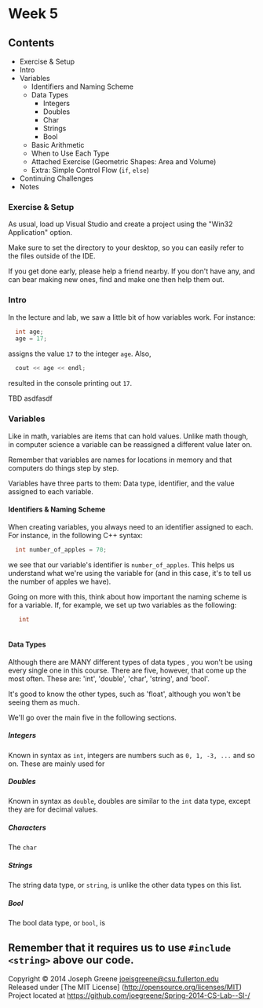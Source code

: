 # Week 5

## Contents
- Exercise & Setup
- Intro
- Variables
	- Identifiers and Naming Scheme
	- Data Types
		- Integers
		- Doubles
		- Char
		- Strings
		- Bool
	- Basic Arithmetic
	- When to Use Each Type
	- Attached Exercise (Geometric Shapes: Area and Volume)
	- Extra: Simple Control Flow (`if`, `else`)
- Continuing Challenges
- Notes

### Exercise & Setup

As usual, load up Visual Studio and create a project using the "Win32 Application" option.

Make sure to set the directory to your desktop, so you can easily refer to the files outside
of the IDE.

If you get done early, please help a friend nearby. If you don't have any, and can
bear making new ones, find and make one then help them out.

### Intro

In the lecture and lab, we saw a little bit of how variables work. For instance:

```C++
  int age;
  age = 17;
```

assigns the value `17` to the integer `age`. Also,

```C++
  cout << age << endl;
```

resulted in the console printing out `17`.

TBD asdfasdf

### Variables
Like in math, variables are items that can hold values. Unlike math though, in computer 
science a variable can be reassigned a different value later on.

Remember that variables are names for locations in memory and that computers do things 
step by step. 

Variables have three parts to them: Data type, identifier, and the value assigned to each 
variable.

#### Identifiers & Naming Scheme
When creating variables, you always need to an identifier assigned to each. For instance, in
the following C++ syntax:

```C++
  int number_of_apples = 70;
```

we see that our variable's identifier is `number_of_apples`. This helps us understand what
we're using the variable for (and in this case, it's to tell us the number of apples we have).

Going on more with this, think about how important the naming scheme is for a variable. If, 
for example, we set up two variables as the following:

```C++
   int 
   
```

#### Data Types
Although there are MANY different types of data types , you won't be using every single one 
in this course. There are five, however, that come up the most often. These are:
'int', 'double', 'char', 'string', and 'bool'.

It's good to know the other types, such as 'float', although you won't be seeing them 
as much.

We'll go over the main five in the following sections.

##### Integers
Known in syntax as `int`, integers are numbers such as `0, 1, -3, ...` and so on. These
are mainly used for 

##### Doubles
Known in syntax as `double`, doubles are similar to the `int` data type, except they are 
for decimal values.

##### Characters
The `char`

##### Strings
The string data type, or `string`, is unlike the other data types on this list.

##### Bool
The bool data type, or `bool`, is 

Remember that it requires us to use `#include <string>` above our code.
-------------------------------------------------------------------------------

Copyright &copy; 2014 Joseph Greene <joeisgreene@csu.fullerton.edu>  
Released under [The MIT License] (http://opensource.org/licenses/MIT)  
Project located at <https://github.com/joegreene/Spring-2014-CS-Lab--SI-/>


